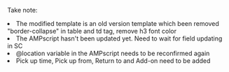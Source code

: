 Take note:<br>
<li>The modified template is an old version template which been removed "border-collapse" in table and td tag, remove h3 font color
<li>The AMPscript hasn't been updated yet. Need to wait for field updating in SC
<li>@location variable in the AMPscript needs to be reconfirmed again
<li>Pick up time, Pick up from, Return to and Add-on need to be added
